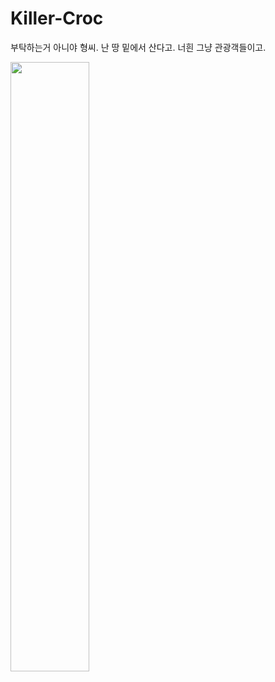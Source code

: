 # Killer-Croc
부탁하는거 아니야 형씨. 난 땅 밑에서 산다고. 너흰 그냥 관광객들이고.

<img width="50%" src="https://user-images.githubusercontent.com/56147398/162562836-79ae942a-ac99-422f-9b3a-422c53dfcece.jpeg">
